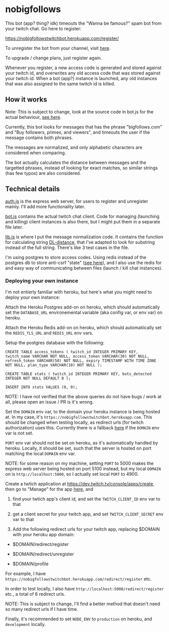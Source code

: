 # nobigfollows

This bot (app? thing? idk) timeouts the "Wanna be famous?" spam bot from your twitch chat. Go here to register:

https://nobigfollowstwitchbot.herokuapp.com/register/

To unregister the bot from your channel, visit [here](https://nobigfollowstwitchbot.herokuapp.com/register/).

To upgrade / change plans, just register again.

Whenever you register, a new access code is generated and stored against your twitch id, and overwrites any old access code that was stored against your twitch id. When a bot (app?) instance is launched, any old instances that was also assigned to the same twitch id is killed.

## How it works

Note: This is subject to change, look at the source code in bot.js for the actual behaviour, [see here](https://github.com/GeoffreyY/nobigfollows/blob/3d7e8cde5fa2a622513c1e605a1441101310ef24/bot.js#L22).

Currently, this bot looks for messages that has the phrase "bigfollows.com" and "Buy followers, primes, and viewers", and timeouts the user if the message contains both phrases.

The messages are normalized, and only alphabetic characters are considered when comparing.

The bot actually calculates the distance between messages and the targetted phrases, instead of looking for exact matches, so similar strings (has few typos) are also considered.

## Technical details

[auth.js](auth.js) is the express web server, for users to register and unregister mainly. I'll add more functionality later.

[bot.js](bot.js) contains the actual twitch chat client. Code for managing (launching and killing) client instances is also there, but I might put them in a separate file later.

[lib.js](lib.js) is where I put the message normalization code. It contains the function for calculating string [DL-distance](https://en.wikipedia.org/wiki/Damerau%E2%80%93Levenshtein_distance), that I've adapted to look for substring instead of the full string. There's like 3 test cases in the file.

I'm using postgres to store access codes. Using redis instead of the postgres db to store anti-csrf "state" ([see here](https://dev.twitch.tv/docs/authentication/getting-tokens-oauth#oauth-authorization-code-flow)), and I also use the redis for and easy way of communicating between files (launch / kill chat instances).

### Deploying your own instance

I'm not entierly familiar with heroku, but here's what you might need to deploy your own instance:

Attach the Heroku Postgres add-on on heroku, which should automatically set the `DATABASE_URL` environemental variable (aka config var, or env var) on heroku.

Attach the Heroku Redis add-on on heroku, which should automatiically set the `REDIS_TLS_URL` and `REDIS_URL` env vars.

Setup the postgres database with the following:

`CREATE TABLE access_tokens ( twitch_id INTEGER PRIMARY KEY, twitch_name VARCHAR NOT NULL, access_token VARCHAR(30) NOT NULL, refresh_token VARCHAR(50) NOT NULL, expiry TIMESTAMP WITH TIME ZONE NOT NULL, plan_type VARCHAR(10) NOT NULL );`

`CREATE TABLE stats ( twitch_id INTEGER PRIMARY KEY, bots_detected INTEGER NOT NULL DEFAULT 0 );`

`INSERT INTO stats VALUES (0, 0);`

NOTE: I have not verified that the above queries do not have bugs / work at all, please open an issue / PR is it's wrong.

Set the `DOMAIN` env var, to the domain your heroku instance is being hosted at. In my case, it's `https://nobigfollowstwitchbot.herokuapp.com`. This should be changed when testing locally, as redirect urls (for twitch authorization) uses this. Currently there is a fallback [here](https://github.com/GeoffreyY/nobigfollows/blob/eb96638707c1699ad4f1cb6fc64a8449ec45e88c/auth.js#L21) if the `DOMAIN` env var is not set.

`PORT` env var should not be set on heroku, as it's automatically handled by heroku. Locally, it should be set, such that the server is hosted on port matching the local `DOMAIN` env var.

NOTE: for some reason on my machine, setting `PORT` to 5000 makes the express web server being hosted on port 5100 instead, but my local `DOMAIN` on is `http://localhost:5000`, so I actually set local `PORT` to 4900.

Create a twtich application at https://dev.twitch.tv/console/apps/create, then go to "Manage" for the app [here](https://dev.twitch.tv/console/apps), and

1. find your twtich app's client id, and set the `TWITCH_CLIENT_ID` env var to that

2. get a client secret for your twitch app, and set `TWITCH_CLIENT_SECRET` env var to that

3. Add the following redirect urls for your twitch app, replacing $DOMAIN with your heroku app domain:

- $DOMAIN/redirect/register

- $DOMAIN/redirect/unregister

- $DOMAIN/profile

For example, I have `https://nobigfollowstwitchbot.herokuapp.com/redirect/register` etc.

In order to test locally, I also have `http://localhost:5000/redirect/register` etc., a total of 6 redirect urls.

NOTE: This is subject to change, I'll find a better method that doesn't need so many redirect urls if I have time.

Finally, it's recommended to set `NODE_ENV` to `production` on heroku, and `development` locally.
